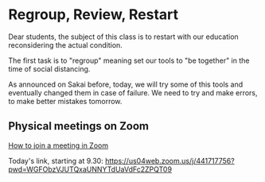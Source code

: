 # Regroup, Review, Restart
Dear students, the subject of this class is to restart with our education reconsidering the actual condition.

The first task is to "regroup" meaning set our tools to "be together" in the time of social distancing.

As announced on Sakai before, today, we will try some of this tools and eventually changed them in case of failure.
We need to try and make errors, to make better mistakes tomorrow.

## Physical meetings on Zoom
[How to join a meeting in Zoom](https://support.zoom.us/hc/en-us/articles/201362193-Joining-a-Meeting)

Today's link, starting at 9.30: https://us04web.zoom.us/j/441717756?pwd=WGFObzVJUTQxaUNNYTdUaVdFc2ZPQT09

